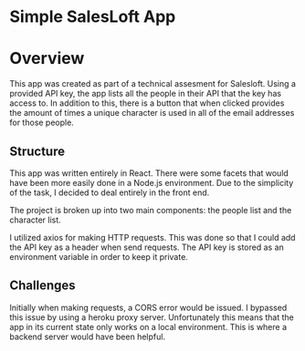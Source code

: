 # Simple SalesLoft App

# Overview

This app was created as part of a technical assesment for Salesloft. Using a provided API key, the app lists all the people in their API that the key has access to. In addition to this, there is a button that when clicked provides the amount of times a unique character is used in all of the email addresses for those people.

## Structure

This app was written entirely in React. There were some facets that would have been more easily done in a Node.js environment. Due to the simplicity of the task, I decided to deal entirely in the front end.

The project is broken up into two main components: the people list and the character list.

I utilized axios for making HTTP requests. This was done so that I could add the API key as a header when send requests. The API key is stored as an environment variable in order to keep it private.

## Challenges

Initially when making requests, a CORS error would be issued. I bypassed this issue by using a heroku proxy server. Unfortunately this means that the app in its current state only works on a local environment. This is where a backend server would have been helpful.

